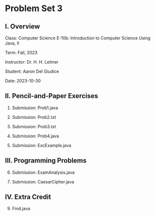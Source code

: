 # Problem Set 3

## I. Overview

Class:      Computer Science E-10b: Introduction to Computer Science Using Java, II

Term:       Fall, 2023

Instructor: Dr. H. H. Leitner

Student:    Aaron Del Giudice

Date:       2023-10-30

## II. Pencil-and-Paper Exercises

1. Submission: Prob1.java

2. Submission: Prob2.txt

3. Submission: Prob3.txt

4. Submission: Prob4.java

5. Submission: ExcExample.java

## III. Programming Problems

6. Submission: ExamAnalysis.java

7. Submission: CaesarCipher.java

## IV. Extra Credit

9. Find.java

